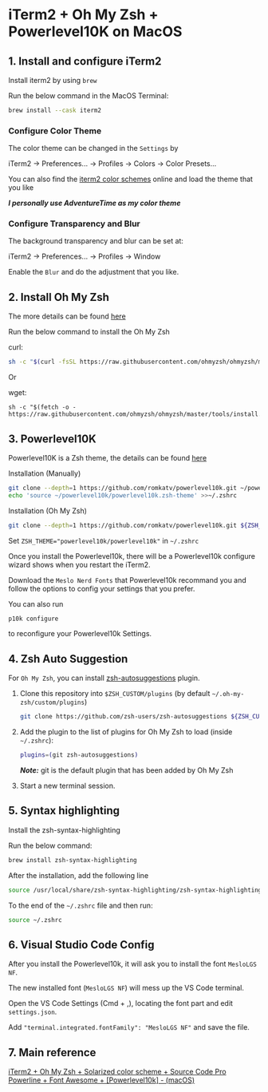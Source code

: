 # iTerm2 + Oh My Zsh + Powerlevel10K on MacOS

## 1. Install and configure iTerm2

Install iterm2 by using `brew`

Run the below command in the MacOS Terminal:

```bash
brew install --cask iterm2
```

### Configure Color Theme

The color theme can be changed in the `Settings` by 

iTerm2 → Preferences... → Profiles → Colors → Color Presets...

You can also find the [iterm2 color schemes](https://iterm2colorschemes.com) online and load the theme that you like

***I personally use AdventureTime as my color theme***

### Configure Transparency and Blur

The background transparency and blur can be set at:

iTerm2 → Preferences... → Profiles → Window

Enable the `Blur` and do the adjustment that you like.

## 2. Install Oh My Zsh

The more details can be found [here](https://github.com/ohmyzsh/ohmyzsh)

Run the below command to install the Oh My Zsh

curl:
```bash
sh -c "$(curl -fsSL https://raw.githubusercontent.com/ohmyzsh/ohmyzsh/master/tools/install.sh)"
```

Or

wget:
```
sh -c "$(fetch -o - https://raw.githubusercontent.com/ohmyzsh/ohmyzsh/master/tools/install.sh)"
```

## 3. Powerlevel10K

Powerlevel10K is a Zsh theme, the details can be found [here](https://github.com/romkatv/powerlevel10k)

Installation (Manually)
```bash
git clone --depth=1 https://github.com/romkatv/powerlevel10k.git ~/powerlevel10k
echo 'source ~/powerlevel10k/powerlevel10k.zsh-theme' >>~/.zshrc
```

Installation (Oh My Zsh)
```bash
git clone --depth=1 https://github.com/romkatv/powerlevel10k.git ${ZSH_CUSTOM:-$HOME/.oh-my-zsh/custom}/themes/powerlevel10k
```
Set `ZSH_THEME="powerlevel10k/powerlevel10k"` in `~/.zshrc`

Once you install the Powerlevel10k, there will be a Powerlevel10k configure wizard shows when you restart the iTerm2.

Download the `Meslo Nerd Fonts` that Powerlevel10k recommand you and follow the options to config your settings that you prefer.

You can also run

```bash
p10k configure
```
to reconfigure your Powerlevel10k Settings.


## 4. Zsh Auto Suggestion

For `Oh My Zsh`, you can install [zsh-autosuggestions](https://github.com/zsh-users/zsh-autosuggestions/blob/master/INSTALL.md#oh-my-zsh) plugin. 


1. Clone this repository into `$ZSH_CUSTOM/plugins` (by default `~/.oh-my-zsh/custom/plugins`)

    ```sh
    git clone https://github.com/zsh-users/zsh-autosuggestions ${ZSH_CUSTOM:-~/.oh-my-zsh/custom}/plugins/zsh-autosuggestions
    ```

2. Add the plugin to the list of plugins for Oh My Zsh to load (inside `~/.zshrc`):

    ```sh
    plugins=(git zsh-autosuggestions)
    ```
    ***Note:*** git is the default plugin that has been added by Oh My Zsh

3. Start a new terminal session.

## 5. Syntax highlighting

Install the zsh-syntax-highlighting

Run the below command:

```zsh
brew install zsh-syntax-highlighting
```

After the installation, add the following line

```zsh
source /usr/local/share/zsh-syntax-highlighting/zsh-syntax-highlighting.zsh
```

To the end of the `~/.zshrc` file and then run:

```zsh
source ~/.zshrc
```

## 6. Visual Studio Code Config
After you install the Powerlevel10k, it will ask you to install the font `MesloLGS NF`.

The new installed font (`MesloLGS NF`) will mess up the VS Code terminal.

Open the VS Code Settings (Cmd + ,), locating the font part and edit `settings.json`. 

Add `"terminal.integrated.fontFamily": "MesloLGS NF"` and save the file.

## 7. Main reference
[iTerm2 + Oh My Zsh + Solarized color scheme + Source Code Pro Powerline + Font Awesome + [Powerlevel10k] - (macOS)](https://gist.github.com/kevin-smets/8568070)
